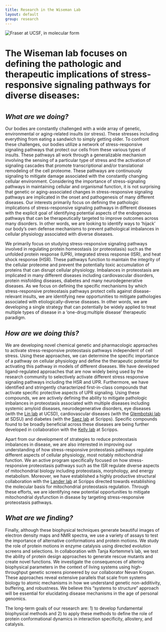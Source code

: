 ```yaml
---
title: Research in the Wiseman Lab
layout: default
group: research
---
```


<img class="img-fluid mx-auto d-block" src="/static/img/fraseratucsf.jpg" alt="Fraser at UCSF, in molecular form">

# The Wiseman lab focuses on defining the pathologic and therapeutic implications of stress-responsive signaling pathways for diverse diseases:

#   



## *What are we doing?*

Our bodies are constantly challenged with a wide array of genetic, environmental or aging-related insults (or stress). These stresses including everything from eating a sandwich to simply getting older. To confront these challenges, our bodies utilize a network of stress-responsive signaling pathways that protect our cells from these various types of insults. These pathways all work through a generalizable mechanism involving the sensing of a particular type of stress and the activation of signaling cascades that promote transcriptional and/or translational remodeling of the cell proteome. These pathways are continuously signaling to mitigate damage associated with the constantly changing cellular environment. Considering the importance of stress-signaling pathways in maintaining cellular and organismal function, it is not surprising that genetic or aging-associated changes in stress-responsive signaling pathways are implicated in the onset and pathogenesis of many different diseases. Our interests primarily focus on defining the pathologic implications of stress-responsive signaling pathways in different diseases with the explicit goal of identifying potential aspects of the endogenous pathways that can be therapeutically targeted to improve outcomes across many disorders. In other words, we are looking to identify ways to ‘hijack’ our body’s own defense mechanisms to prevent pathological imbalances in cellular physiology associated with diverse diseases.

We primarily focus on studying stress-responsive signaling pathways involved in regulating protein homeostasis (or proteostasis) such as the unfolded protein response (UPR), integrated stress response (ISR), and heat shock response (HSR). These pathways function to maintain the integrity of the cellular proteome and prevent the potentially toxic accumulation of proteins that can disrupt cellular physiology. Imbalances in proteostasis are implicated in many different diseases including cardiovascular disorders, protein misfolding diseases, diabetes and many neurodegenerative diseases. As we focus on defining the specific mechanisms by which stress-responsive proteostasis pathways protect cells against disease-relevant insults, we are identifying new opportunities to mitigate pathologies associated with etiologically-diverse diseases. In other words, we are developing a single strategy that can potentially be widely applied to treat multiple types of disease in a ‘one-drug:multiple disease’ therapeutic paradigm.  


## *How are we doing this?*

We are developing novel chemical genetic and pharmacologic approaches to activate stress-responsive proteostasis pathways independent of cell stress. Using these approaches, we can determine the specific importance of a pathway on cellular physiology and define the therapeutic potential for activating this pathway in models of different diseases. We have developed ligand-regulated approaches that are now widely being used by the research community to selectively activate different stress responsive signaling pathways including the HSR and UPR. Furthermore, we have identified and stringently characterized first-in-class compounds that activate specific protective aspects of UPR signaling. Using these compounds, we are actively defining the ability to mitigate pathologic imbalances in proteostasis associated with multiple diseases including systemic amyloid diseases, neurodegenerative disorders, eye diseases (with the [Lin lab](https://medschool.ucsd.edu/som/pathology/research/labs/lin/Pages/default.aspx) at UCSD), cardiovascular diseases (with the [Glembotski lab](http://www.bio.sdsu.edu/Pub/glembotski/) at SDSU) and diabetes (with the [Saez lab](https://www.scripps.edu/saez/lab_members.html) at Scripps). Specific compounds found to be broadly beneficial across these diseases are being further developed in collaboration with the [Kelly lab](https://www.scripps.edu/kelly/) at Scripps. 

Apart from our development of strategies to reduce proteostasis imbalances in disease, we are also interested in improving our understanding of how stress-responsive proteostasis pathways regulate different aspects of cellular physiology, most notably mitochondrial function. We an active program specifically focused on how stress-responsive proteostasis pathways such as the ISR regulate diverse aspects of mitochondrial biology including proteostasis, morphology, and energy metabolism. Moreover, we have established a highly productive structural collaboration with the [Lander lab](http://www.lander-lab.com/) at Scripps directed towards establishing the molecular basis for mitochondrial proteostasis regulation. Through these efforts, we are identifying new potential opportunities to mitigate mitochondrial dysfunction in disease by targeting stress-responsive proteostasis pathways.  


## *What are we finding?*

Finally, although these biophysical techniques generate beautiful images of electron density maps and NMR spectra, we use a variety of assays to test the importance of alternative conformations and protein motions. We study the role of protein motions in enzyme catalysis using directed evolution screens and selections.  In collaboration with Tanja Kortemme’s lab, we test the ability of protein design approaches to generate rescue mutants and create novel functions. We investigate the consequences of altering biophysical parameters in the context of living systems using high-throughput genetic screens pioneered by our collaborator Nevan Krogan.  These approaches reveal extensive parallels that scale from systems biology to atomic mechanisms in how we understand genetic non-additivity, buffering, and robustness.  We believe this “systems to structure” approach will be essential for elucidating disease mechanisms in the age of personal genomics.  

The long-term goals of our research are: 1) to develop fundamental biophysical methods and 2) to apply these methods to define the role of protein conformational dynamics in interaction specificity, allostery, and catalysis.
